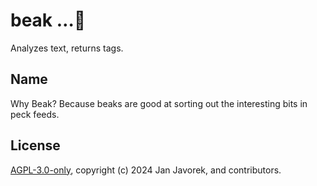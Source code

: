 # beak …🐤
Analyzes text, returns tags.

## Name
Why Beak? Because beaks are good at sorting out the interesting bits in peck feeds.

## License
[AGPL-3.0-only](LICENSE), copyright (c) 2024 Jan Javorek, and contributors.
